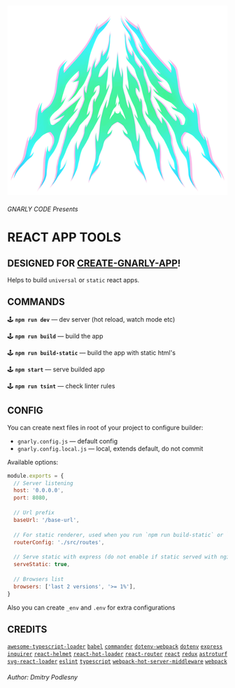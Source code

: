 <p align="center"><img src="https://github.com/gnarlycode/gnarly-assets/blob/master/gnarly-logo-600.png?raw=true" /></p>

###### _GNARLY CODE_ Presents

# REACT APP TOOLS

## DESIGNED FOR **[CREATE-GNARLY-APP](https://github.com/gnarlycode/create-gnarly-app)**!

Helps to build `universal` or `static` react apps.

## COMMANDS

🕹 **`npm run dev`** — dev server (hot reload, watch mode etc)

🕹 **`npm run build`** — build the app

🕹 **`npm run build-static`** — build the app with static html's

🕹 **`npm start`** — serve builded app

🕹 **`npm run tsint`** — check linter rules

## CONFIG

You can create next files in root of your project to configure builder:

- `gnarly.config.js` — default config
- `gnarly.config.local.js` — local, extends default, do not commit

Available options:

```js
module.exports = {
  // Server listening
  host: '0.0.0.0',
  port: 8080,

  // Url prefix
  baseUrl: '/base-url',

  // For static renderer, used when you run `npm run build-static` or `build-all`
  routerConfig: './src/routes',

  // Serve static with express (do not enable if static served with nginx for example)
  serveStatic: true,

  // Browsers list
  browsers: ['last 2 versions', '>= 1%'],
}
```

Also you can create `_env` and `.env` for extra configurations

## CREDITS

[`awesome-typescript-loader`](https://github.com/s-panferov/awesome-typescript-loader)
[`babel`](https://babeljs.io/)
[`commander`](https://github.com/tj/commander.js)
[`dotenv-webpack`](https://github.com/mrsteele/dotenv-webpack)
[`dotenv`](https://github.com/motdotla/dotenv)
[`express`](https://expressjs.com/)
[`inquirer`](https://github.com/SBoudrias/Inquirer.js/)
[`react-helmet`](https://github.com/nfl/react-helmet)
[`react-hot-loader`](https://github.com/gaearon/react-hot-loader)
[`react-router`](https://reactjs.org/)
[`react`](https://reactjs.org/)
[`redux`](https://redux.js.org/)
[`astroturf`](https://github.com/4Catalyzer/astroturf)
[`svg-react-loader`](https://github.com/jhamlet/svg-react-loader)
[`eslint`](https://eslint.org/)
[`typescript`](https://www.typescriptlang.org)
[`webpack-hot-server-middleware`](https://www.npmjs.com/package/webpack-hot-server-middleware)
[`webpack`](https://webpack.js.org/)

###### Author: Dmitry Podlesny
